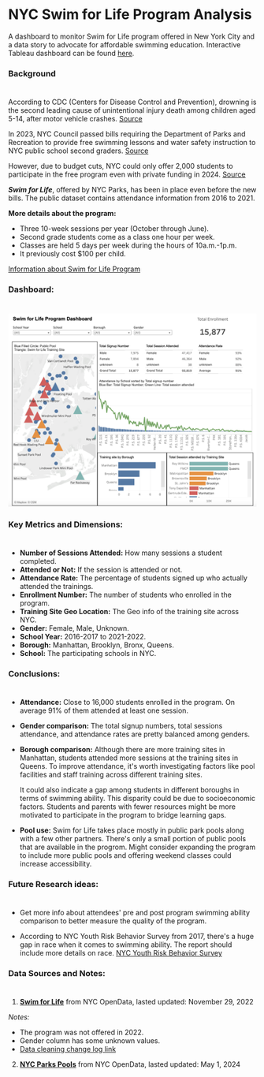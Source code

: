 # NYC Swim for Life Program Analysis

A dashboard to monitor Swim for Life program offered in New York City and a data story to advocate for affordable swimming education. Interactive Tableau dashboard can be found [here](https://public.tableau.com/shared/6GR6ZR3MQ?:display_count=n&:origin=viz_share_link).

### Background
#
According to CDC (Centers for Disease Control and Prevention), drowning is the second leading cause of unintentional injury death among children aged 5-14, after motor vehicle crashes. [Source](https://www.cdc.gov/drowning/data-research/facts/?CDC_AAref_Val=https://www.cdc.gov/drowning/facts/index.html)

In 2023, NYC Council passed bills requiring the Department of Parks and Recreation to provide free swimming lessons and water safety instruction to NYC public school second graders. [Source](https://legistar.council.nyc.gov/LegislationDetail.aspx?ID=5871055&GUID=BDDE92D1-845D-44FB-ABD0-93F64E8D1832&Options=ID%7CText%7C&Search=swim+lessons)

However, due to budget cuts, NYC could only offer 2,000 students to participate in the free program even with private funding in 2024. [Source](https://www.nytimes.com/2024/01/15/nyregion/swim-lessons-children-nyc.html)

**_Swim for Life_**, offered by NYC Parks, has been in place even before the new bills. The public dataset contains attendance information from 2016 to 2021.

**More details about the program:**
- Three 10-week sessions per year (October through June). 
- Second grade students come as a class one hour per week. 
- Classes are held 5 days per week during the hours of 10a.m.-1p.m.
- It previously cost $100 per child.

[Information about Swim for Life Program](https://www.nycgovparks.org/opportunities/support/swim-for-life)

### Dashboard:
#

![Alt text](https://github.com/Szhmw/My_Data_Projects/blob/6da5034f8a3292cacf5716a4fe6dc5268cf03688/NYC%20Swim%20for%20Life%20Program%20Analysis/dashboard.png)

### Key Metrics and Dimensions:
#
- **Number of Sessions Attended:** How many sessions a student completed.
- **Attended or Not:** If the session is attended or not.
- **Attendance Rate:** The percentage of students signed up who actually attended the trainings.
- **Enrollment Number:** The number of students who enrolled in the program.
- **Training Site Geo Location:** The Geo info of the training site across NYC.
- **Gender:** Female, Male, Unknown.
- **School Year:** 2016-2017 to 2021-2022.
- **Borough:** Manhattan, Brooklyn, Bronx, Queens.
- **School:** The participating schools in NYC.

### Conclusions:
#

- **Attendance:** Close to 16,000 students enrolled in the program. On average 91% of them attended at least one session. 

- **Gender comparison:** The total signup numbers, total sessions attendance, and attendance rates are pretty balanced among genders.

- **Borough comparison:** Although there are more training sites in Manhattan, students attended more sessions at the training sites in Queens. 
    To improve attendance, it's worth investigating factors like pool facilities and staff training across different training sites.

    It could also indicate a gap among students in different boroughs in terms of swimming ability. This disparity could be due to socioeconomic factors. Students and parents with fewer resources might be more motivated to participate in the program to bridge learning gaps.

- **Pool use:** Swim for Life takes place mostly in public park pools along with a few other partners. There's only a small portion of public pools that are available in the progrom. Might consider expanding the program to include more public pools and offering weekend classes could increase accessibility.

### Future Research ideas:
#

- Get more info about attendees' pre and post program swimming ability comparison to better measure the quality of the program.

- According to NYC Youth Risk Behavior Survey from 2017, there's a huge gap in race when it comes to swimming ability. The report should include more details on race. [NYC Youth Risk Behavior Survey](https://a816-health.nyc.gov/hdi/epiquery/visualizations?PageType=ts&PopulationSource=YRBS&Topic=5&Subtopic=35&DisplayViz=Main&MainDashboard=View%20Indicator%20Quick%20Look&MainCustomView=https%3A%2F%2Fa816-healthtableau.nyc.gov%2Ft%2FHDI-EPIQUERY%2Fviews%2FHDISurveyModules_YRBS%2FViewIndicatorQuickLook%2FHDI_Publicprdsvc%2Fcv1658417047751PS&SAIDashboard=See%20Available%20Indicators&SAICustomView=https%3A%2F%2Fa816-healthtableau.nyc.gov%2Ft%2FHDI-EPIQUERY%2Fviews%2FHDISurveyModules_YRBS_SAIOnly%2FSeeAvailableIndicators%2FHDI_Publicprdsvc%2Fcv1658417047751SAIPS)

### Data Sources and Notes:
#
1. [**Swim for Life**](https://data.cityofnewyork.us/Recreation/Swim-for-Life/mtt6-ywt4/about_data)
from NYC OpenData, lasted updated: November 29, 2022

_Notes:_
- The program was not offered in 2022.
- Gender column has some unknown values.
- [Data cleaning change log link](https://github.com/Szhmw/My_Data_Projects/blob/81d2baa9b6ce123447d6b5c4e5ffe54d3b7c23ab/NYC%20Swim%20for%20Life%20Program%20Analysis/Change%20Log.md)

2. [**NYC Parks Pools**](https://data.cityofnewyork.us/Recreation/NYC-Parks-Pools/y5rm-wagw/about_data)
from NYC OpenData, lasted updated: May 1, 2024

